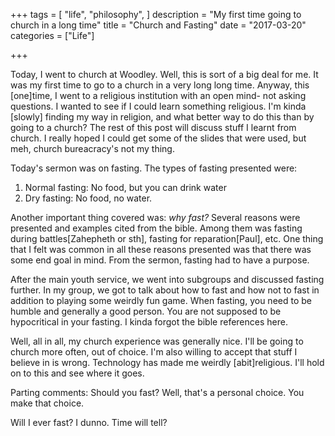 +++
tags = [
    "life",
    "philosophy",
]
description = "My first time going to church in a long time"
title = "Church and Fasting"
date = "2017-03-20"
categories = ["Life"]

+++

Today, I went to church at Woodley. Well, this is sort of a big deal for me. It was my first time to go to a church in a very long long time. Anyway, this [one]time, I went to a religious institution with an open mind- not asking questions. I wanted to see if I could learn something religious. I'm kinda [slowly] finding my way in religion, and what better way to do this than by going to a church? The rest of this post will discuss stuff I learnt from church. I really hoped I could get some of the slides that were used, but meh, church bureacracy's not my thing.

Today's sermon was on fasting. The types of fasting presented were:  
1. Normal fasting: No food, but you can drink water  
2. Dry fasting: No food, no water.

Another important thing covered was: _why fast?_ Several reasons were presented and examples cited from the bible. Among them was fasting during battles[Zahepheth or sth], fasting for reparation[Paul], etc. One thing that I felt was common in all these reasons presented was that there was some end goal in mind. From the sermon, fasting had to have a purpose.

After the main youth service, we went into subgroups and discussed fasting further. In my group, we got to talk about how to fast and how not to fast in addition to playing some weirdly fun game. When fasting, you need to be humble and generally a good person. You are not supposed to be hypocritical in your fasting. I kinda forgot the bible references here.

Well, all in all, my church experience was generally nice. I'll be going to church more often, out of choice. I'm also willing to accept that stuff I believe in is wrong. Technology has made me weirdly [abit]religious. I'll hold on to this and see where it goes.

Parting comments: Should you fast? Well, that's a personal choice. You make that choice.

Will I ever fast? I dunno. Time will tell?
